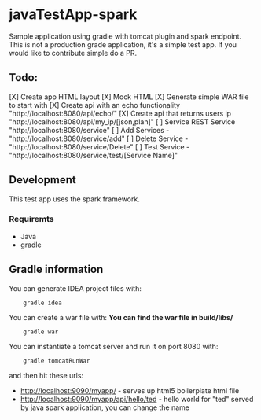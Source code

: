 javaTestApp-spark
====================================================
Sample application using gradle with tomcat plugin and spark endpoint. This is
not a production grade application, it's a simple test app. If you would like to
contribute simple do a PR.

## Todo:
  [X] Create app HTML layout
  [X] Mock HTML
  [X] Generate simple WAR file to start with
     [X] Create api with an echo functionality "http://localhost:8080/api/echo/"
     [X] Create api that returns users ip "http://localhost:8080/api/my_ip/[json,plan]"
  [ ] Service REST Service "http://localhost:8080/service"
     [ ] Add Services - "http://localhost:8080/service/add"
     [ ] Delete Service - "http://localhost:8080/service/Delete"
     [ ] Test Service - "http://localhost:8080/service/test/[Service Name]"

## Development
This test app uses the spark framework.

### Requiremts
  * Java
  * gradle

## Gradle information
You can generate IDEA project files with:
```
    gradle idea
```
You can create a war file with:
**You can find the war file in build/libs/**
```
    gradle war
```

You can instantiate a tomcat server and run it on port 8080 with:
```
    gradle tomcatRunWar
```
and then hit these urls:

- [http://localhost:9090/myapp/](http://localhost:9090/myapp/)  - serves up html5 boilerplate html file
- [http://localhost:9090/myapp/api/hello/ted](http://localhost:9090/myapp/api/hello/ted)  - hello world for "ted" served by java spark application, you can change the name
